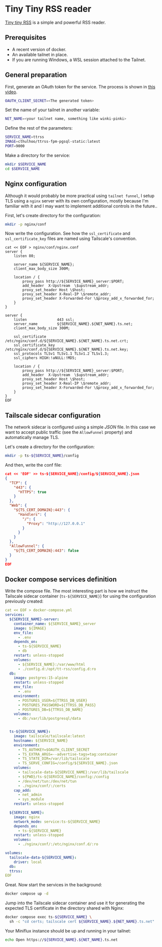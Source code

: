 # Tiny Tiny RSS reader

[Tiny tiny RSS](https://tt-rss.org/) is a simple and powerful RSS reader.

## Prerequisites

* A recent version of docker.
* An available tailnet in place.
* If you are running Windows, a WSL session attached to the Tailnet.

## General preparation

First, generate an OAuth token for the service. The process is shown in [this video](https://youtu.be/5eqXgkTZkpo).

```bash
OAUTH_CLIENT_SECRET=<The generated token>
```

Set the name of your tailnet in another variable:

```bash
NET_NAME=<your tailnet name, something like winki-pinki>
```

Define the rest of the parameters:

```bash
SERVICE_NAME=ttrss
IMAGE=cthulhoo/ttrss-fpm-pgsql-static:latest
PORT=9000
```

Make a directory for the service:

```bash
mkdir $SERVICE_NAME
cd $SERVICE_NAME
```

## Nginx configuration

Although it would probably be more practical using `tailnet funnel`, I
setup TLS using a `nginx` server with its own configuration, mostly because
I'm familiar with it and I may want to implement additional controls
in the future..

First, let's create directory for the configuration:

```bash
mkdir -p nginx/conf
```

Now write the configuration. See how the `ssl_certificate` and
`ssl_certificate_key` files are named using Tailscale's convention.

```nginx
cat << EOF > nginx/conf/nginx.conf
server {
    listen 80;

    server_name ${SERVICE_NAME};
    client_max_body_size 300M;

    location / {
        proxy_pass http://${SERVICE_NAME}_server:$PORT;
        add_header  X-Upstream  \$upstream_addr;
        proxy_set_header Host \$host;
        proxy_set_header X-Real-IP \$remote_addr;
        proxy_set_header X-Forwarded-For \$proxy_add_x_forwarded_for;
    }
}

server {
    listen              443 ssl;
    server_name         ${SERVICE_NAME}.${NET_NAME}.ts.net;
    client_max_body_size 300M;

    ssl_certificate     /etc/nginx/conf.d/${SERVICE_NAME}.${NET_NAME}.ts.net.crt;
    ssl_certificate_key /etc/nginx/conf.d/${SERVICE_NAME}.${NET_NAME}.ts.net.key;
    ssl_protocols TLSv1 TLSv1.1 TLSv1.2 TLSv1.3;
    ssl_ciphers HIGH:!aNULL:!MD5;

    location / {
        proxy_pass http://${SERVICE_NAME}_server:$PORT;
        add_header  X-Upstream  \$upstream_addr;
        proxy_set_header Host \$host;
        proxy_set_header X-Real-IP \$remote_addr;
        proxy_set_header X-Forwarded-For \$proxy_add_x_forwarded_for;
    }
}
EOF
```

## Tailscale sidecar configuration

The network sidecar is configured using a simple *JSON* file. In this
case we want to accept public traffic (see the `AllowFunnel` property)
and automatically manage TLS.

Let's create a directory for the configuration:

```bash
mkdir -p ts-${SERVICE_NAME}/config
```

And then, write the conf file:

```json
cat << 'EOF' >> ts-${SERVICE_NAME}/config/${SERVICE_NAME}.json
{
  "TCP": {
    "443": {
      "HTTPS": true
    }
  },
  "Web": {
    "${TS_CERT_DOMAIN}:443": {
      "Handlers": {
        "/": {
          "Proxy": "http://127.0.0.1"
        }
      }
    }
  },
  "AllowFunnel": {
    "${TS_CERT_DOMAIN}:443": false
  }
}
EOF
```

## Docker compose services definition

Write the compose file. The most interesting part is how we
instruct the Tailscale sidecar container (`ts-${SERVICE_NAME}`)
for using the configuration previously created:

```yaml
cat << EOF > docker-compose.yml
services:
  ${SERVICE_NAME}-server:
    container_name: ${SERVICE_NAME}_server
    image: ${IMAGE}
    env_file:
      - .env    
    depends_on:
      - ts-${SERVICE_NAME}
      - db
    restart: unless-stopped
    volumes:
      - ${SERVICE_NAME}:/var/www/html
      - ./config.d:/opt/tt-rss/config.d:ro    
  db:
    image: postgres:15-alpine
    restart: unless-stopped
    env_file:
      - .env
    environment:
      - POSTGRES_USER=${TTRSS_DB_USER}
      - POSTGRES_PASSWORD=${TTRSS_DB_PASS}
      - POSTGRES_DB=${TTRSS_DB_NAME}
    volumes:
      - db:/var/lib/postgresql/data


  ts-${SERVICE_NAME}:
    image: tailscale/tailscale:latest
    hostname: ${SERVICE_NAME}
    environment:
      - TS_AUTHKEY=$OAUTH_CLIENT_SECRET
      - TS_EXTRA_ARGS=--advertise-tags=tag:container
      - TS_STATE_DIR=/var/lib/tailscale
      - TS_SERVE_CONFIG=/config/${SERVICE_NAME}.json
    volumes:
      - tailscale-data-${SERVICE_NAME}:/var/lib/tailscale
      - ${PWD}/ts-${SERVICE_NAME}/config:/config
      - /dev/net/tun:/dev/net/tun
      - ./nginx/conf/:/certs
    cap_add:
      - net_admin
      - sys_module
    restart: unless-stopped

  ${SERVICE_NAME}:
    image: nginx
    network_mode: service:ts-${SERVICE_NAME}
    depends_on:
      - ts-${SERVICE_NAME}
    restart: unless-stopped
    volumes:
      - ./nginx/conf/:/etc/nginx/conf.d/:ro

volumes:
  tailscale-data-${SERVICE_NAME}:
    driver: local
  db:
  ttrss:
EOF
```

Great. Now start the services in the background:

```bash
docker compose up -d
```

Jump into the Tailscale sidecar container and use it for generating
the expected TLS certificate in the directory shared with Nginx:

```bash
docker compose exec ts-${SERVICE_NAME} \
  sh -c "cd certs; tailscale cert ${SERVICE_NAME}.${NET_NAME}.ts.net"
```

Your Miniflux instance should be up and running in your tailnet:

```bash
echo Open https://${SERVICE_NAME}.${NET_NAME}.ts.net
```
